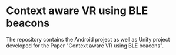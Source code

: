 # Context aware VR using BLE beacons
The repository contains the Android project as well as Unity project developed for the Paper "Context aware VR using BLE beacons".
